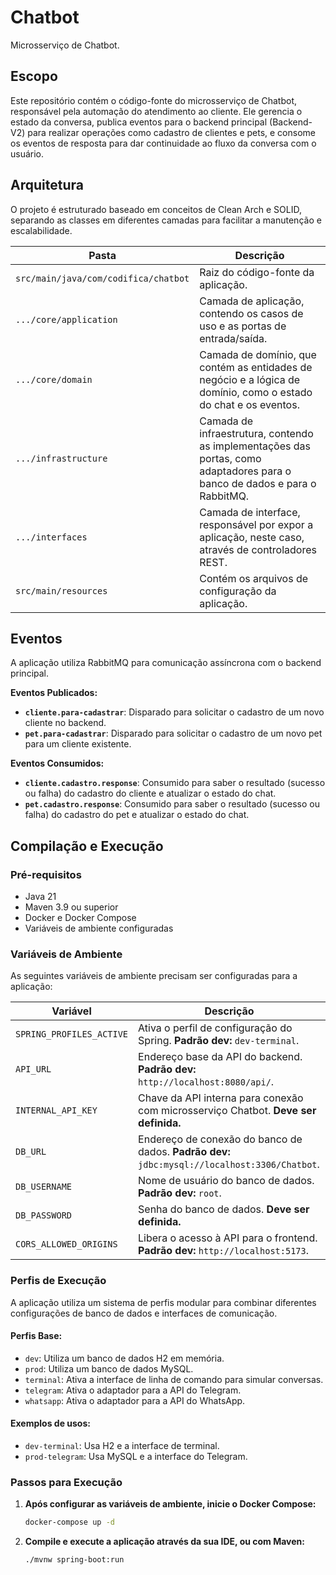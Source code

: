 # Chatbot

Microsserviço de Chatbot.

## Escopo

Este repositório contém o código-fonte do microsserviço de Chatbot, responsável pela automação do atendimento ao cliente. Ele gerencia o estado da conversa, publica eventos para o backend principal (Backend-V2) para realizar operações como cadastro de clientes e pets, e consome os eventos de resposta para dar continuidade ao fluxo da conversa com o usuário.

## Arquitetura

O projeto é estruturado baseado em conceitos de Clean Arch e SOLID, separando as classes em diferentes camadas para facilitar a manutenção e escalabilidade.

| Pasta | Descrição |
| --- | --- |
| `src/main/java/com/codifica/chatbot` | Raiz do código-fonte da aplicação. |
| `.../core/application` | Camada de aplicação, contendo os casos de uso e as portas de entrada/saída. |
| `.../core/domain` | Camada de domínio, que contém as entidades de negócio e a lógica de domínio, como o estado do chat e os eventos. |
| `.../infrastructure` | Camada de infraestrutura, contendo as implementações das portas, como adaptadores para o banco de dados e para o RabbitMQ. |
| `.../interfaces` | Camada de interface, responsável por expor a aplicação, neste caso, através de controladores REST. |
| `src/main/resources` | Contém os arquivos de configuração da aplicação. |

## Eventos

A aplicação utiliza RabbitMQ para comunicação assíncrona com o backend principal.

**Eventos Publicados:**

* **`cliente.para-cadastrar`**: Disparado para solicitar o cadastro de um novo cliente no backend.
* **`pet.para-cadastrar`**: Disparado para solicitar o cadastro de um novo pet para um cliente existente.

**Eventos Consumidos:**

* **`cliente.cadastro.response`**: Consumido para saber o resultado (sucesso ou falha) do cadastro do cliente e atualizar o estado do chat.
* **`pet.cadastro.response`**: Consumido para saber o resultado (sucesso ou falha) do cadastro do pet e atualizar o estado do chat.

## Compilação e Execução

### Pré-requisitos

* Java 21
* Maven 3.9 ou superior
* Docker e Docker Compose
* Variáveis de ambiente configuradas

### Variáveis de Ambiente

As seguintes variáveis de ambiente precisam ser configuradas para a aplicação:

| Variável | Descrição                                                                                     |
| --- |-----------------------------------------------------------------------------------------------|
| `SPRING_PROFILES_ACTIVE` | Ativa o perfil de configuração do Spring. **Padrão dev:** `dev-terminal`.                     |
| `API_URL` | Endereço base da API do backend. **Padrão dev:** `http://localhost:8080/api/`.                |
| `INTERNAL_API_KEY`       | Chave da API interna para conexão com microsserviço Chatbot. **Deve ser definida.**         |
| `DB_URL` | Endereço de conexão do banco de dados. **Padrão dev:** `jdbc:mysql://localhost:3306/Chatbot`. |
| `DB_USERNAME` | Nome de usuário do banco de dados. **Padrão dev:** `root`.                                    |
| `DB_PASSWORD` | Senha do banco de dados. **Deve ser definida.**                                               |
| `CORS_ALLOWED_ORIGINS` | Libera o acesso à API para o frontend. **Padrão dev:** `http://localhost:5173`.               |

### Perfis de Execução

A aplicação utiliza um sistema de perfis modular para combinar diferentes configurações de banco de dados e interfaces de comunicação.

#### Perfis Base:

* `dev`: Utiliza um banco de dados H2 em memória.
* `prod`: Utiliza um banco de dados MySQL.
* `terminal`: Ativa a interface de linha de comando para simular conversas.
* `telegram`: Ativa o adaptador para a API do Telegram.
* `whatsapp`: Ativa o adaptador para a API do WhatsApp.

#### Exemplos de usos:

* `dev-terminal`: Usa H2 e a interface de terminal.
* `prod-telegram`: Usa MySQL e a interface do Telegram.

### Passos para Execução

1.  **Após configurar as variáveis de ambiente, inicie o Docker Compose:**

    ```bash
    docker-compose up -d
    ```

2.  **Compile e execute a aplicação através da sua IDE, ou com Maven:**

    ```bash
    ./mvnw spring-boot:run
    ```